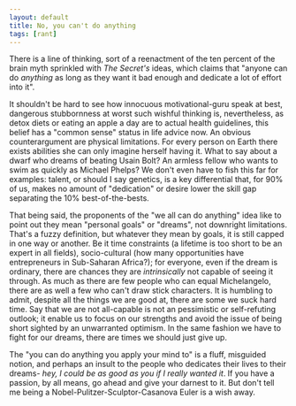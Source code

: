 ```yaml
---
layout: default
title: No, you can't do anything
tags: [rant]
---
```


There is a line of thinking, sort of a reenactment of the ten percent of the brain myth sprinkled with _The Secret's_ ideas, which claims that "anyone can do _anything_ as long as they want it bad enough and dedicate a lot of effort into it".

It shouldn't be hard to see how innocuous motivational-guru speak at best, dangerous stubbornness at worst such wishful thinking is, nevertheless, as detox diets or eating an apple a day are to actual health guidelines, this belief has a "common sense" status in life advice now. An obvious counterargument are physical limitations. For every person on Earth there exists abilities she can only imagine herself having it. What to say about a dwarf who dreams of beating Usain Bolt? An armless fellow who wants to swim as quickly as Michael Phelps? We don't even have to fish this far for examples: talent, or should I say genetics, is a key differential that, for 90% of us, makes no amount of "dedication" or desire lower the skill gap separating the 10% best-of-the-bests.

That being said, the proponents of the "we all can do anything" idea like to point out they mean "personal goals" or "dreams", not downright limitations. That's a fuzzy definition, but whatever they mean by goals, it is still capped in one way or another. Be it time constraints (a lifetime is too short to be an expert in all fields), socio-cultural (how many opportunities have entrepreneurs in Sub-Saharan Africa?); for everyone, even if the dream is ordinary, there are chances they are _intrinsically_ not capable of seeing it through. As much as there are few people who can equal Michelangelo, there are as well a few who can't draw stick characters. It is humbling to admit, despite all the things we are good at, there are some we suck hard time. Say that we are not all-capable is not an pessimistic or self-refuting outlook; it enable us to focus on our strengths and avoid the issue of being short sighted by an unwarranted optimism. In the same fashion we have to fight for our dreams, there are times we should just give up.

The "you can do anything you apply your mind to" is a fluff, misguided notion, and perhaps an insult to the people who dedicates their lives to their dreams- _hey, I could be as good as you if I really wanted it_. If you have a passion, by all means, go ahead and give your darnest to it. But don't tell me being a Nobel-Pulitzer-Sculptor-Casanova Euler is a wish away.
